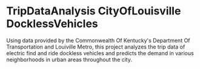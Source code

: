 # TripDataAnalysis CityOfLouisville DocklessVehicles
Using data provided by the Commonwealth Of Kentucky's Department Of Transportation and Louiville Metro, this project analyzes the trip data of electric find and ride dockless vehicles and predicts the demand in various neighborhoods in urban areas throughout the city. 
